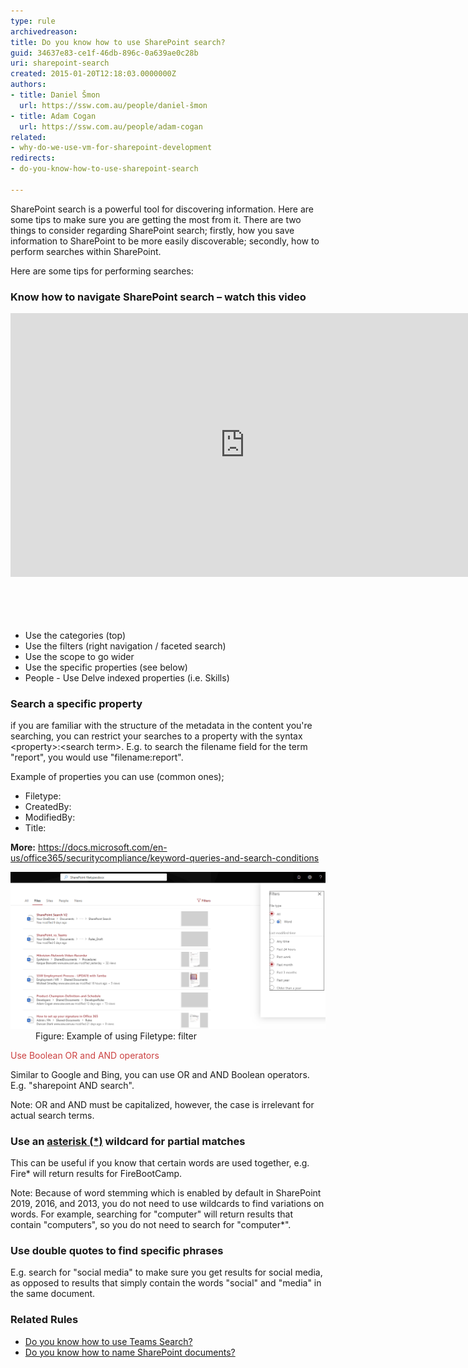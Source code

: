 ```yaml
---
type: rule
archivedreason: 
title: Do you know how to use SharePoint search?
guid: 34637e83-ce1f-46db-896c-0a639ae0c28b
uri: sharepoint-search
created: 2015-01-20T12:18:03.0000000Z
authors:
- title: Daniel Šmon
  url: https://ssw.com.au/people/daniel-šmon
- title: Adam Cogan
  url: https://ssw.com.au/people/adam-cogan
related:
- why-do-we-use-vm-for-sharepoint-development
redirects:
- do-you-know-how-to-use-sharepoint-search

---
```



<p class="ssw15-rteElement-P">​​​SharePoint search is a powerful tool for discovering information. Here are some tips to make sure you are getting the most from it. There are two things to consider regarding SharePoint search; firstly, how you save information to SharePoint to be more easily discoverable; secondly, how to perform searches within SharePoint.<br></p><div><div><p class="ssw15-rteElement-P">​Here are some tips for performing searches:​​​<br></p><div>
   <div><h3>Know how to navigate SharePoint search – watch this video</h3><div class="ms-rtestate-read ms-rte-embedcode ms-rte-embedil ms-rtestate-notify" unselectable="on"> 
         <iframe width="750" height="422" src="https://www.youtube.com/embed/Vh64ZEC0wcw" frameborder="0"></iframe> </div>
      <br>
   </div></div></div></div>
<br><excerpt class='endintro'></excerpt><br>
<ul class="ssw15-rteElement-P"><li>Use the categories (top)</li><li>Use the filters (right navigation / faceted search)</li><li>Use the scope to go wider</li><li>Use the specific properties (see below)</li><li>People - Use Delve indexed properties (i.e. Skills)<br></li></ul><h3 class="ssw15-rteElement-H3">Search a specific property <br></h3><p>if you are familiar with the structure of the metadata in the content you're searching, you​ can restrict your searches to a property with the syntax &lt;property&gt;:&lt;search term&gt;. E.g. to search the filename field for the term "report", you would use "filename:report".<br></p><p>Example of properties you can use (common ones);<br></p><ul><li>Filetype:</li><li>CreatedBy:</li><li>ModifiedBy:<br></li><li>Title:<br></li></ul><p><b>More:</b> <a href="https://docs.microsoft.com/en-us/office365/securitycompliance/keyword-queries-and-search-conditions">https://docs.microsoft.com/en-us/office365/securitycompliance/keyword-queries-and-search-conditions</a></p><dl class="image"><dt><img src="filter-sharepoint-example.png" alt="filter-sharepoint-example.png" style="width:750px;" /></dt><dd>Figure: Example of using Filetype: filter</dd></dl>
<span style="color:#cc4141;font-family:"segoe ui", "trebuchet ms", tahoma, arial, verdana, sans-serif;font-size:18px;">Use Boolean OR and AND operators</span><p>Similar to Google and Bing, you can use OR and AND Boolean operators. E.g. "sharepoint AND search".</p><p class="ssw15-rteElement-GreyBox">Note: OR and AND must be capitalized, however, the case is irrelevant for actual search terms.<br></p><h3 class="ssw15-rteElement-H3">Use an 
   <a href="http://en.wikipedia.org/wiki/Asterisk"> asterisk (*)</a> wildcard for partial matches</h3><p>This can be useful if you know that certain words are used together, e.g. Fire* will return results for FireBootCamp.</p><p class="ssw15-rteElement-GreyBox">Note: Because of word stemming which is enabled by default in ​SharePoint 2019, 2016, and 2013, you do not need to use wildcards to find variations on words. For example, searching for "computer" will return results that contain "computers", so you do not need to search for "computer*". <br></p><h3 class="ssw15-rteElement-H3">Use double quotes to find specific phrases</h3><p>E.g. search for "social media" to make sure you get results for social media, as opposed to results that simply contain the words "social" and "media" in the same document.<br></p><div><h3 class="ssw15-rteElement-H3">Related Rules​<br></h3><ul class="ssw15-rteElement-P"><li>
         <a href=/how-to-use-teams-search>Do you know how to use Teams Search?​</a><br></li><li> 
         <a href=/how-to-name-sharepoint-documents>Do you know how to name ShareP​oint documents?</a>​<br></li></ul></div>


